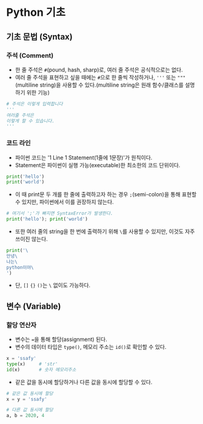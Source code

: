# Python 기초

## 기초 문법 (Syntax)

### 주석 (Comment)

- 한 줄 주석은 `#`(pound, hash, sharp)로, 여러 줄 주석은 공식적으로는 없다.
- 여러 줄 주석을 표현하고 싶을 때에는 `#`으로 한 줄씩 작성하거나, `'''` 또는 `"""`(multiline string)을 사용할 수 있다.(multiline string은 원래 함수/클래스를 설명하기 위한 기능)

```python
# 주석은 이렇게 입력합니다
'''
여러줄 주석은
이렇게 할 수 있습니다.
'''
```

### 코드 라인

- 파이썬 코드는 '1 Line 1 Statement(1줄에 1문장)'가 원칙이다.
- Statement은 파이썬이 실행 가능(executable)한 최소한의 코드 단위이다.

```python
print('hello')
print('world')
```

- 이 때 print문 두 개를 한 줄에 출력하고자 하는 경우 `;`(semi-colon)을 통해 표현할 수 있지만, 파이썬에서 이를 권장하지 않는다.

```python
# 여기서 ';'가 빠지면 SyntaxError가 발생한다.
print('hello'); print('world')
```

- 또한 여러 줄의 string을 한 번에 출력하기 위해 `\`를 사용할 수 있지만, 이것도 자주 쓰이진 않는다.

```python
print('\
안녕\
나는\
python이야\
')
```

- 단, `[]` `{}` `()`는 `\` 없이도 가능하다.

## 변수 (Variable)

### 할당 연산자

- 변수는 `=`을 통해 할당(assignment) 된다.
- 변수의 데이터 타입은 `type()`, 메모리 주소는 `id()`로 확인할 수 있다.

```python
x = 'ssafy'
type(x)		# 'str'
id(x)		# 숫자 메모리주소
```

- 같은 값을 동시에 할당하거나 다른 값을 동시에 할당할 수 있다.

```python
# 같은 값 동시에 할당
x = y = 'ssafy'

# 다른 값 동시에 할당
a, b = 2020, 4
```

